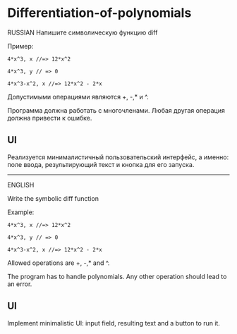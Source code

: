 # Differentiation-of-polynomials
 RUSSIAN 
Напишите символическую функцию diff

Пример:
```
4*x^3, x //=> 12*x^2

4*x^3, y // => 0

4*x^3-x^2, x //=> 12*x^2 - 2*x
```
Допустимыми операциями являются +, -,* и ^.

Программа должна работать с многочленами. Любая другая операция должна привести к ошибке.

## UI

Реализуется минималистичный пользовательский интерфейс, а именно: поле ввода, результирующий текст и кнопка для его запуска.


________________________________________________________________________________________________________________________________
 ENGLISH 

Write the symbolic diff function

Example:
```
4*x^3, x //=> 12*x^2

4*x^3, y // => 0

4*x^3-x^2, x //=> 12*x^2 - 2*x
```
Allowed operations are +, -,* and ^.

The program has to handle polynomials. Any other operation should lead to an error.


## UI

Implement minimalistic UI: input field, resulting text and a button to run it.
